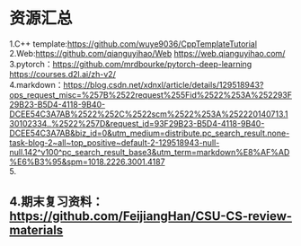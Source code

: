 资源汇总
=====
1.C++ template:https://github.com/wuye9036/CppTemplateTutorial<br>
2.Web:https://github.com/qianguyihao/Web          https://web.qianguyihao.com/<br>
3.pytorch：https://github.com/mrdbourke/pytorch-deep-learning<br>https://courses.d2l.ai/zh-v2/<br>
4.markdown：https://blog.csdn.net/xdnxl/article/details/129518943?ops_request_misc=%257B%2522request%255Fid%2522%253A%252293F29B23-B5D4-4118-9B40-DCEE54C3A7AB%2522%252C%2522scm%2522%253A%252220140713.130102334..%2522%257D&request_id=93F29B23-B5D4-4118-9B40-DCEE54C3A7AB&biz_id=0&utm_medium=distribute.pc_search_result.none-task-blog-2~all~top_positive~default-2-129518943-null-null.142^v100^pc_search_result_base3&utm_term=markdown%E8%AF%AD%E6%B3%95&spm=1018.2226.3001.4187<br>
5.



## 4.期末复习资料：https://github.com/FeijiangHan/CSU-CS-review-materials<br>
<!---
lll-hhh/lll-hhh is a ✨ special ✨ repository because its `README.md` (this file) appears on your GitHub profile.
You can click the Preview link to take a look at your changes.
--->
